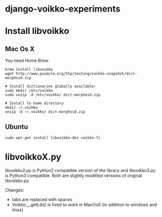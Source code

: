 # django-voikko-experiments

Install libvoikko
=================

Mac Os X
--------

You need Home Brew.

```
brew install libvoikko
wget http://www.puimula.org/htp/testing/voikko-snapshot/dict-morphoid.zip

# Install dictionaries globally available:
sudo mkdir /etc/voikko
sudo unzip -d /etc/voikko/ dict-morphoid.zip

# Install to home directory
mkdir ~/.voikko
unzip -d ~/.voikko/ dict-morphoid.zip
```

Ubuntu
------

```
sudo apt-get install libvoikko-dev voikko-fi
```

libvoikkoX.py
=============

libvoikko2.py is Python2 compatible version of the library and libvoikko3.py
is Python3 compatible. Both are slightly modified versions of original
libvoikko.py.

Changes:
- tabs are replaced with spaces
- Voikko.__getLib() is fixed to work in MacOsX (in addition to windows and
  linux)
